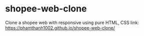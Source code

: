 # shopee-web-clone
Clone a shopee web with responsive using pure HTML, CSS
link: https://phamthanh1002.github.io/shopee-web-clone/
